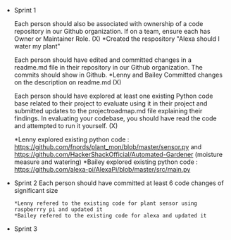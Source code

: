 * Sprint 1

    Each person should also be associated with ownership of a code repository in our Github organization. If on a team, ensure     each has Owner or Maintainer Role. (X)
        *Created the respository "Alexa should I water my plant"  
      
    Each person should have edited and committed changes in a readme.md file in their repository in our Github organization.       The commits should show in Github. 
        *Lenny and Bailey Committed changes on the description on readme.md (X)
    
    Each person should have explored at least one existing Python code base related to their project to evaluate using it in       their project and submitted updates to the projectroadmap.md file explaining their findings. In evaluating your codebase,     you should have read the code and attempted to run it yourself. (X)

     *Lenny explored existing python code : https://github.com/fnords/plant_mon/blob/master/sensor.py
        and https://github.com/HackerShackOfficial/Automated-Gardener (moisture measure and watering)
     *Bailey explored existing python code : https://github.com/alexa-pi/AlexaPi/blob/master/src/main.py

* Sprint 2 
    Each person should have committed at least 6 code changes of significant size 
    
      *Lenny refered to the existing code for plant sensor using raspberrry pi and updated it 
      *Bailey refered to the existing code for alexa and updated it 
    
* Sprint 3
